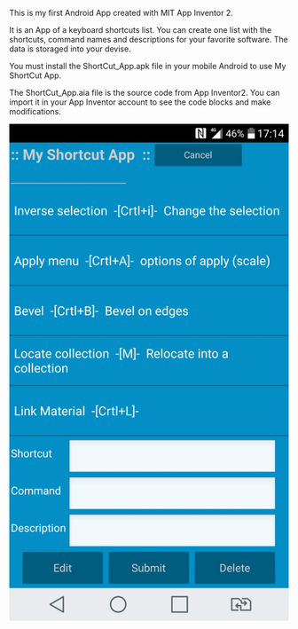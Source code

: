 This is my first Android App created with MIT App Inventor 2.

It is an App of a keyboard shortcuts list. You can create one list with the shortcuts, command names and descriptions for your favorite software. The data is storaged into your devise. 

You must install the ShortCut_App.apk file in your mobile Android to use My ShortCut App.

The ShortCut_App.aia file is the source code from App Inventor2. You can import it in your App Inventor account to see the code blocks and make modifications. 

![My shortcut App](https://github.com/bitacovir/App_Inventor_projects/blob/master/My_ShortCut_App/Image/2020_04_18_17.14.53.jpg)

